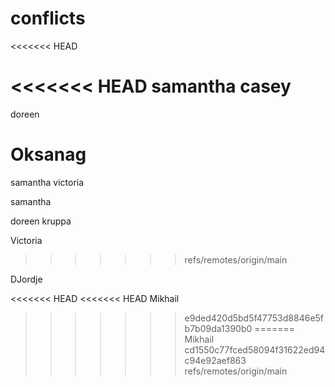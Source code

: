 # conflicts
<<<<<<< HEAD

<<<<<<< HEAD
samantha casey
=======
doreen

Oksanag
=======
samantha
victoria


samantha

doreen kruppa


Victoria
>>>>>>> refs/remotes/origin/main

DJordje 






























































































<<<<<<< HEAD
<<<<<<< HEAD
Mikhail
>>>>>>> e9ded420d5bd5f47753d8846e5fb7b09da1390b0
=======
Mikhail
>>>>>>> cd1550c77fced58094f31622ed94c94e92aef863
>>>>>>> refs/remotes/origin/main
